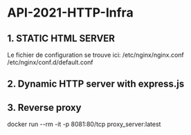 # API-2021-HTTP-Infra

## 1. STATIC HTML SERVER

Le fichier de configuration se trouve ici:
/etc/nginx/nginx.conf
/etc/nginx/conf.d/default.conf

## 2. Dynamic HTTP server with express.js

## 3. Reverse proxy

docker run --rm -it -p 8081:80/tcp proxy_server:latest
